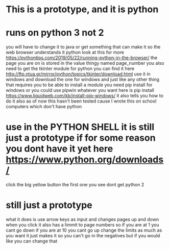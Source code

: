 # This is a prototype, and it is python
# runs on python 3 not 2
you will have to change it to java or get something
that can make it so the web browser understands it python
look at this for more https://pythontips.com/2019/05/22/running-python-in-the-browser/
the page you are on is stored in the value thingy named page_number you also need to get
the tkinter module for python you can find it here http://ftp.ntua.gr/mirror/python/topics/tkinter/download.html
use it in windows and download the one for windows and just like any other thing that requires you to be able to install
a module you need pip install for windows or you could use pipwin whatever you want here is pip install https://www.liquidweb.com/kb/install-pip-windows/ it also tells you how to do it also as of now this hasn't been tested cause
I wrote this on school computers which don't have python
# use in the PYTHON SHELL it is still just a prototype if for some reason you dont have it yet here https://www.python.org/downloads/
click the big yellow button the first one you see dont get python 2
# still just a prototype
what it does is use arrow keys as input and changes pages up and down when you click it also has a limmit to page numbers
so if you are at 1 you cant go down if you are at 10 you cant go up change the limits as much as you want it just makes it so
you can't go in the negatives but if you would like you can change that


